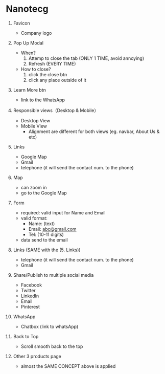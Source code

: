 # Nanotecg

1. Favicon
    - Company logo

2. Pop Up Modal
    - When?
        1. Attemp to close the tab (ONLY 1 TIME, avoid annoying)
        2. Refresh (EVERY TIME)
    - How to close?
        1. click the close btn
        2. click any place outside of it

3. Learn More btn
    - link to the WhatsApp

4. Responsible views（Desktop & Mobile）
    - Desktop View
    - Mobile View
        * Alignment are different for both views (eg. navbar, About Us & etc)

5. Links
    - Google Map
    - Gmail
    - telephone (it will send the contact num. to the phone)

6. Map
    - can zoom in
    - go to the Google Map

7. Form
    - required: valid input for Name and Email
    - valid format:
        - Name: (text)
        - Email: abc@gmail.com
        - Tel: (10-11 digits)
    - data send to the email

8. Links (SAME with the (5. Links))
    - telephone (it will send the contact num. to the phone)
    - Gmail

9. Share/Publish to multiple social media
    - Facebook
    - Twitter
    - LinkedIn
    - Email
    - Pinterest

10. WhatsApp
    - Chatbox (link to whatsApp)

11. Back to Top
    - Scroll smooth back to the top

12. Other 3 products page
    - almost the SAME CONCEPT above is applied